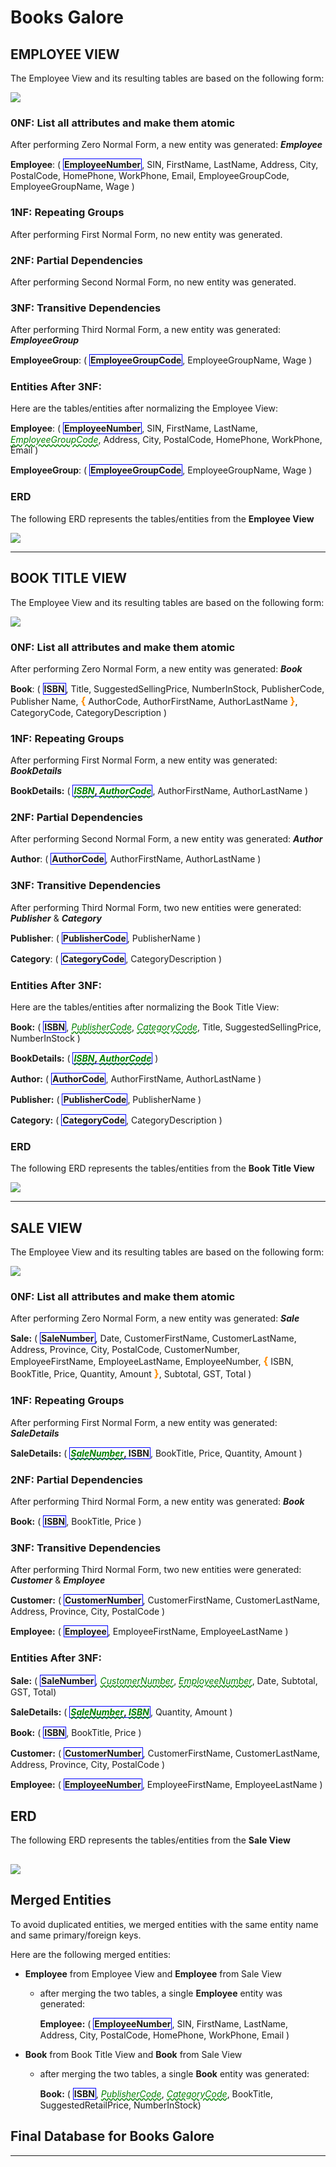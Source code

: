 # Books Galore

## EMPLOYEE VIEW

The Employee View and its resulting tables are based on the following form:

![](Employee-View-Image.png)


### 0NF: List all attributes and make them atomic

After performing Zero Normal Form, a new entity was generated: **_Employee_**

**Employee**: ( <b class="pk">EmployeeNumber</b>, SIN, FirstName, LastName, Address, City, PostalCode, HomePhone, WorkPhone, Email, EmployeeGroupCode, EmployeeGroupName, Wage )

### 1NF: Repeating Groups

After performing First Normal Form, no new entity was generated.

### 2NF: Partial Dependencies

After performing Second Normal Form, no new entity was generated.

### 3NF: Transitive Dependencies

After performing Third Normal Form, a new entity was generated: **_EmployeeGroup_**

**EmployeeGroup**: ( <b class="pk">EmployeeGroupCode</b>, EmployeeGroupName, Wage )

### Entities After 3NF:

Here are the tables/entities after normalizing the Employee View:

**Employee**: ( <b class="pk">EmployeeNumber</b>, SIN, FirstName, LastName, <u class="fk">EmployeeGroupCode</u>, Address, City, PostalCode, HomePhone, WorkPhone, Email )

**EmployeeGroup**: ( <b class="pk">EmployeeGroupCode</b>, EmployeeGroupName, Wage )

### ERD
The following ERD represents the tables/entities from the **Employee View**

![](Employee-View-ERD.png)

--------------

## BOOK TITLE VIEW

The Employee View and its resulting tables are based on the following form:

![](Book-Title-View-Image.png)

### 0NF: List all attributes and make them atomic

After performing Zero Normal Form, a new entity was generated: **_Book_**

**Book**: ( <b class="pk">ISBN</b>, Title, SuggestedSellingPrice, NumberInStock, PublisherCode, Publisher Name, <b class="gr">{</b> AuthorCode, AuthorFirstName, AuthorLastName <b class="gr">}</b>, CategoryCode, CategoryDescription )

### 1NF: Repeating Groups

After performing First Normal Form, a new entity was generated: **_BookDetails_**

**BookDetails:** ( <b class="pk"><u class="fk">ISBN</u>, <u class="fk">AuthorCode</u></b>, AuthorFirstName, AuthorLastName )

### 2NF: Partial Dependencies

After performing Second Normal Form, a new entity was generated: **_Author_**

**Author**: ( <b class="pk">AuthorCode</b>, AuthorFirstName, AuthorLastName )

### 3NF: Transitive Dependencies

After performing Third Normal Form, two new entities were generated: **_Publisher_** & **_Category_**

**Publisher**: ( <b class="pk">PublisherCode</b>, PublisherName )

**Category**: ( <b class="pk">CategoryCode</b>, CategoryDescription )


### Entities After 3NF:

Here are the tables/entities after normalizing the Book Title View:

**Book:** ( <b class="pk">ISBN</b>, <u class="fk">PublisherCode</u>, <u class="fk">CategoryCode</u>, Title, SuggestedSellingPrice, NumberInStock )

**BookDetails:** ( <b class="pk"><u class="fk">ISBN</u>, <u class="fk">AuthorCode</u></b> )

**Author:** ( <b class="pk">AuthorCode</b>, AuthorFirstName, AuthorLastName )

**Publisher:** ( <b class="pk">PublisherCode</b>, PublisherName )

**Category:** ( <b class="pk">CategoryCode</b>, CategoryDescription )

### ERD
The following ERD represents the tables/entities from the **Book Title View**

![](Book-Title-View-ERD.png)

----------------------------

## SALE VIEW

The Employee View and its resulting tables are based on the following form:

![](Sale-View-Image.png)

### 0NF: List all attributes and make them atomic

After performing Zero Normal Form, a new entity was generated: **_Sale_**

**Sale:** ( <b class="pk">SaleNumber</b>, Date, CustomerFirstName, CustomerLastName, Address, Province, City, PostalCode, CustomerNumber, EmployeeFirstName, EmployeeLastName, EmployeeNumber, <b class="gr">{</b> ISBN, BookTitle, Price, Quantity, Amount <b class="gr">}</b>, Subtotal, GST, Total )


### 1NF: Repeating Groups

After performing First Normal Form, a new entity was generated: **_SaleDetails_**

**SaleDetails:** ( <b class="pk"><u class="fk">SaleNumber</u>, ISBN</b>, BookTitle, Price, Quantity, Amount )

### 2NF: Partial Dependencies

After performing Third Normal Form, a new entity was generated: **_Book_**

**Book:** ( <b class="pk">ISBN</b>, BookTitle, Price )

### 3NF: Transitive Dependencies

After performing Third Normal Form, two new entities were generated: **_Customer_** & **_Employee_**

**Customer:** ( <b class="pk">CustomerNumber</b>, CustomerFirstName, CustomerLastName, Address, Province, City, PostalCode )

**Employee:** ( <b class="pk">Employee</b>, EmployeeFirstName, EmployeeLastName )


### Entities After 3NF:

**Sale:** ( <b class="pk">SaleNumber</b>, <u class="fk">CustomerNumber</u>, <u class="fk">EmployeeNumber</u>, Date, Subtotal, GST, Total)

**SaleDetails:** ( <b class="pk"><u class="fk">SaleNumber</u>, <u class="fk">ISBN</u></b>, Quantity, Amount )

**Book:** ( <b class="pk">ISBN</b>, BookTitle, Price )

**Customer:** ( <b class="pk">CustomerNumber</b>, CustomerFirstName, CustomerLastName, Address, Province, City, PostalCode )

**Employee:** ( <b class="pk">EmployeeNumber</b>, EmployeeFirstName, EmployeeLastName )

## ERD
The following ERD represents the tables/entities from the **Sale View**

![](Sale-View-ERD.png)
-----------------------------
## Merged Entities

To avoid duplicated entities, we merged entities with the same entity name and same primary/foreign keys.

Here are the following merged entities:

- **Employee** from Employee View and **Employee** from Sale View
    - after merging the two tables, a single **Employee** entity was generated:

        **Employee:** ( <b class="pk">EmployeeNumber</b>, SIN, FirstName, LastName, Address, City, PostalCode, HomePhone, WorkPhone, Email )

- **Book** from Book Title View and **Book** from Sale View
    - after merging the two tables, a single **Book** entity was generated:

        **Book:** ( <b class="pk">ISBN</b>, <u class="fk">PublisherCode</u>, <u class="fk">CategoryCode</u>, BookTitle, SuggestedRetailPrice, NumberInStock)

## Final Database for Books Galore



-------------
<style type="text/css"> 

.pk {
    font-weight: bold; 
    display: inline-block; 
    border: solid thin blue; 
    padding: 0 1px; 
}

.tk { 
    color: orange; 
    font-weight: bold;
}

.fk { 
    color: green; 
    font-style: italic; 
    text-decoration: wavy underline green;
} 

.gr { 
    color: darkorange; 
    font-size: 1.2em; 
    font-weight: bold; 
} 
    
</style>
